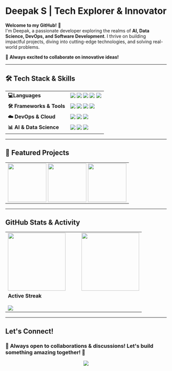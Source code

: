 
# Deepak S | Tech Explorer & Innovator  


**Welcome to my GitHub!** 👋  
I'm Deepak, a passionate developer exploring the realms of **AI, Data Science, DevOps, and Software Development**. I thrive on building impactful projects, diving into cutting-edge technologies, and solving real-world problems.  

📌 **Always excited to collaborate on innovative ideas!**

---

##  🛠 Tech Stack & Skills  

<table  align="center">
  <tr>
    <td><b>💻Languages</b></td>
    <td>
      <img src="https://img.shields.io/badge/Python-3776AB?style=for-the-badge&logo=python&logoColor=white"/>
      <img src="https://img.shields.io/badge/Java-ED8B00?style=for-the-badge&logo=java&logoColor=white"/>
      <img src="https://img.shields.io/badge/JavaScript-F7DF1E?style=for-the-badge&logo=javascript&logoColor=black"/>
      <img src="https://img.shields.io/badge/SQL-4479A1?style=for-the-badge&logo=postgresql&logoColor=white"/>
      <img src="https://img.shields.io/badge/C++-00599C?style=for-the-badge&logo=cplusplus&logoColor=white"/>
    </td>
  </tr>
  <tr>
    <td><b>🛠️ Frameworks & Tools</b></td>
    <td>
      <img src="https://img.shields.io/badge/Next.js-000000?style=for-the-badge&logo=nextdotjs&logoColor=white"/>
      <img src="https://img.shields.io/badge/Node.js-339933?style=for-the-badge&logo=nodedotjs&logoColor=white"/>
      <img src="https://img.shields.io/badge/Spring_Boot-6DB33F?style=for-the-badge&logo=springboot&logoColor=white"/>
      <img src="https://img.shields.io/badge/PostgreSQL-336791?style=for-the-badge&logo=postgresql&logoColor=white"/>
    </td>
  </tr>
  <tr>
    <td><b>☁️ DevOps & Cloud</b></td>
    <td>
      <img src="https://img.shields.io/badge/Docker-2496ED?style=for-the-badge&logo=docker&logoColor=white"/>
      <img src="https://img.shields.io/badge/GitHub_Actions-2088FF?style=for-the-badge&logo=githubactions&logoColor=white"/>
      <img src="https://img.shields.io/badge/CI%2FCD-F76C5E?style=for-the-badge&logo=githubactions&logoColor=white"/>
    </td>
  </tr>
  <tr>
    <td><b>📊 AI & Data Science</b></td>
    <td>
      <img src="https://img.shields.io/badge/Pandas-150458?style=for-the-badge&logo=pandas&logoColor=white"/>
      <img src="https://img.shields.io/badge/NumPy-013243?style=for-the-badge&logo=numpy&logoColor=white"/>
      <img src="https://img.shields.io/badge/Scikit--learn-F7931E?style=for-the-badge&logo=scikitlearn&logoColor=white"/>
    </td>
  </tr>
</table>

---

## 🚀 Featured Projects  

<table>
  <tr>
    <td>
<div style="display: flex; justify-content: center; gap: 5px; flex-wrap: wrap;">

  <a href="https://github.com/DKS2301/Crop-and-Fertilizer-Recommendation-System">
    <img src="https://github-readme-stats.vercel.app/api/pin/?username=DKS2301&repo=Crop-and-Fertilizer-Recommendation-System&theme=dark" style="height: 120px;"/>
  </a>

  <a href="https://github.com/DKS2301/pgAgent-Miniproject">
    <img src="https://github-readme-stats.vercel.app/api/pin/?username=DKS2301&repo=pgAgent-Miniproject&theme=dark" style="height: 120px;"/>
  </a>

  <a href="https://github.com/DKS2301/3D-Car-Simulation">
    <img src="https://github-readme-stats.vercel.app/api/pin/?username=DKS2301&repo=3D-Car-Simulation&theme=dark" style="height: 120px;"/>
  </a>

</div>

  </tr>
</table>

---

## GitHub Stats & Activity  

<table align="center">
  <tr>
    <td>
      <div style="display: flex; justify-content: center; gap: 10px; flex-wrap: wrap; align-items: center; gap:50px">
        <img src="https://github-readme-stats.vercel.app/api?username=DKS2301&show_icons=true&theme=github_dark" style="height: 180px;"/>
        <img src="https://github-readme-stats.vercel.app/api/top-langs/?username=DKS2301&layout=compact&theme=github_dark" style="height: 180px;"/>
      </div>
    </td>
  </tr>

<tr>
<td>
 <b>Active Streak<b></br><br>
<img src="https://github-readme-streak-stats.herokuapp.com/?user=DKS2301&theme=merko"/>
</td>
</tr>
</table>

---

##  Let's Connect!  

### 🚀 **Always open to collaborations & discussions! Let's build something amazing together!** 🚀  

<p align="center">
  <a href="mailto:deepaks11a7@gmail.com">
    <img src="https://img.shields.io/badge/Email-blue?style=for-the-badge&logo=gmail"/>
  </a>
</p>
